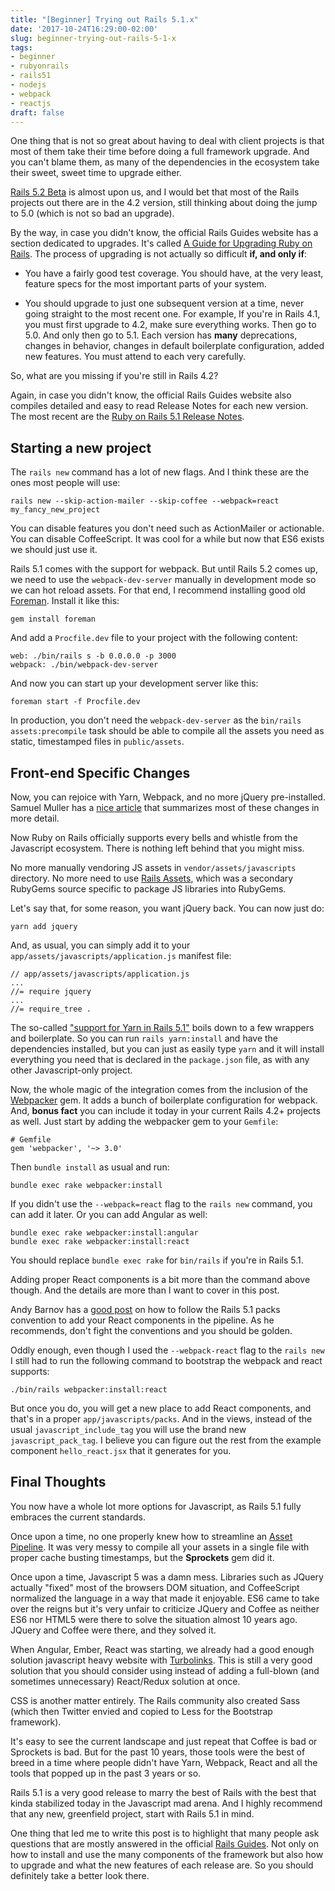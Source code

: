 ```yaml
---
title: "[Beginner] Trying out Rails 5.1.x"
date: '2017-10-24T16:29:00-02:00'
slug: beginner-trying-out-rails-5-1-x
tags:
- beginner
- rubyonrails
- rails51
- nodejs
- webpack
- reactjs
draft: false
---
```


One thing that is not so great about having to deal with client projects is that most of them take their time before doing a full framework upgrade. And you can't blame them, as many of the dependencies in the ecosystem take their sweet, sweet time to upgrade either.

[Rails 5.2 Beta](http://weblog.rubyonrails.org/2017/9/29/this-week-in-rails-getting-closer-to-rails-5-2-beta/) is almost upon us, and I would bet that most of the Rails projects out there are in the 4.2 version, still thinking about doing the jump to 5.0 (which is not so bad an upgrade).

By the way, in case you didn't know, the official Rails Guides website has a section dedicated to upgrades. It's called [A Guide for Upgrading Ruby on Rails](http://guides.rubyonrails.org/upgrading_ruby_on_rails.html). The process of upgrading is not actually so difficult **if, and only if**:

- You have a fairly good test coverage. You should have, at the very least, feature specs for the most important parts of your system.

- You should upgrade to just one subsequent version at a time, never going straight to the most recent one. For example, If you're in Rails 4.1, you must first upgrade to 4.2, make sure everything works. Then go to 5.0. And only then go to 5.1. Each version has **many** deprecations, changes in behavior, changes in default boilerplate configuration, added new features. You must attend to each very carefully.

So, what are you missing if you're still in Rails 4.2?

Again, in case you didn't know, the official Rails Guides website also compiles detailed and easy to read Release Notes for each new version. The most recent are the [Ruby on Rails 5.1 Release Notes](http://guides.rubyonrails.org/5_1_release_notes.html).

## Starting a new project

The `rails new` command has a lot of new flags. And I think these are the ones most people will use:

```
rails new --skip-action-mailer --skip-coffee --webpack=react my_fancy_new_project
```

You can disable features you don't need such as ActionMailer or actionable. You can disable CoffeeScript. It was cool for a while but now that ES6 exists we should just use it.

Rails 5.1 comes with the support for webpack. But until Rails 5.2 comes up, we need to use the `webpack-dev-server` manually in development mode so we can hot reload assets. For that end, I recommend installing good old [Foreman](https://github.com/ddollar/foreman). Install it like this:

```
gem install foreman
```

And add a `Procfile.dev` file to your project with the following content:

```
web: ./bin/rails s -b 0.0.0.0 -p 3000
webpack: ./bin/webpack-dev-server
```

And now you can start up your development server like this:

```
foreman start -f Procfile.dev
```

In production, you don't need the `webpack-dev-server` as the `bin/rails assets:precompile` task should be able to compile all the assets you need as static, timestamped files in `public/assets`.

## Front-end Specific Changes

Now, you can rejoice with Yarn, Webpack, and no more jQuery pre-installed. Samuel Muller has a [nice article](http://samuelmullen.com/articles/embracing-change-rails51-adopts-yarn-webpack-and-the-js-ecosystem/) that summarizes most of these changes in more detail.

Now Ruby on Rails officially supports every bells and whistle from the Javascript ecosystem. There is nothing left behind that you might miss.

No more manually vendoring JS assets in `vendor/assets/javascripts` directory. No more need to use [Rails Assets](https://rails-assets.org/), which was a secondary RubyGems source specific to package JS libraries into RubyGems.

Let's say that, for some reason, you want jQuery back. You can now just do:

```
yarn add jquery
```

And, as usual, you can simply add it to your `app/assets/javascripts/application.js` manifest file:

```
// app/assets/javascripts/application.js
...
//= require jquery
...
//= require_tree .
```

The so-called ["support for Yarn in Rails 5.1"](https://github.com/rails/rails/pull/26836) boils down to a few wrappers and boilerplate. So you can run `rails yarn:install` and have the dependencies installed, but you can just as easily type `yarn` and it will install everything you need that is declared in the `package.json` file, as with any other Javascript-only project.

Now, the whole magic of the integration comes from the inclusion of the [Webpacker](https://github.com/rails/webpacker) gem. It adds a bunch of boilerplate configuration for webpack. And, **bonus fact** you can include it today in your current Rails 4.2+ projects as well. Just start by adding the webpacker gem to your `Gemfile`:

```
# Gemfile
gem 'webpacker', '~> 3.0'
```

Then `bundle install` as usual and run:

```
bundle exec rake webpacker:install
```

If you didn't use the `--webpack=react` flag to the `rails new` command, you can add it later. Or you can add Angular as well:

```
bundle exec rake webpacker:install:angular
bundle exec rake webpacker:install:react 
```

You should replace `bundle exec rake` for `bin/rails` if you're in Rails 5.1.

Adding proper React components is a bit more than the command above though. And the details are more than I want to cover in this post.

Andy Barnov has a [good post](https://x-team.com/blog/get-in-full-stack-shape-with-rails-5-1-webpacker-and-reactjs/) on how to follow the Rails 5.1 packs convention to add your React components in the pipeline. As he recommends, don't fight the conventions and you should be golden.

Oddly enough, even though I used the `--webpack-react` flag to the `rails new` I still had to run the following command to bootstrap the webpack and react supports:

```
./bin/rails webpacker:install:react
```

But once you do, you will get a new place to add React components, and that's in a proper `app/javascripts/packs`. And in the views, instead of the usual `javascript_include_tag` you will use the brand new `javascript_pack_tag`. I believe you can figure out the rest from the example component `hello_react.jsx` that it generates for you.

## Final Thoughts

You now have a whole lot more options for Javascript, as Rails 5.1 fully embraces the current standards.

Once upon a time, no one properly knew how to streamline an [Asset Pipeline](http://guides.rubyonrails.org/asset_pipeline.html). It was very messy to compile all your assets in a single file with proper cache busting timestamps, but the **Sprockets** gem did it.

Once upon a time, Javascript 5 was a damn mess. Libraries such as JQuery actually "fixed" most of the browsers DOM situation, and CoffeeScript normalized the language in a way that made it enjoyable. ES6 came to take over the reigns but it's very unfair to criticize JQuery and Coffee as neither ES6 nor HTML5 were there to solve the situation almost 10 years ago. JQuery and Coffee were there, and they solved it.

When Angular, Ember, React was starting, we already had a good enough solution javascript heavy website with [Turbolinks](https://github.com/turbolinks/turbolinks). This is still a very good solution that you should consider using instead of adding a full-blown (and sometimes unnecessary) React/Redux solution at once.

CSS is another matter entirely. The Rails community also created Sass (which then Twitter envied and copied to Less for the Bootstrap framework).

It's easy to see the current landscape and just repeat that Coffee is bad or Sprockets is bad. But for the past 10 years, those tools were the best of breed in a time where people didn't have Yarn, Webpack, React and all the tools that popped up in the past 3 years or so.

Rails 5.1 is a very good release to marry the best of Rails with the best that kinda stabilized today in the Javascript mad arena. And I highly recommend that any new, greenfield project, start with Rails 5.1 in mind.

One thing that led me to write this post is to highlight that many people ask questions that are mostly answered in the official [Rails Guides](http://guides.rubyonrails.org/). Not only on how to install and use the many components of the framework but also how to upgrade and what the new features of each release are. So you should definitely take a better look there.

